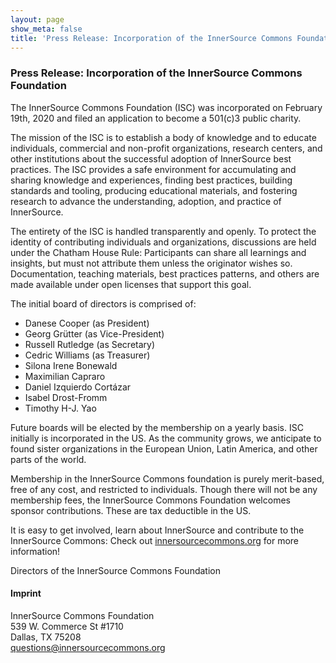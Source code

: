 ```yaml
---
layout: page
show_meta: false
title: 'Press Release: Incorporation of the InnerSource Commons Foundation'
---
```


### Press Release: Incorporation of the InnerSource Commons Foundation

The InnerSource Commons Foundation (ISC) was incorporated on February 19th, 2020 and filed an application to become a 501(c)3 public charity.

The mission of the ISC is to establish a body of knowledge and to educate individuals, commercial and non-profit organizations, research centers, and other institutions about the successful adoption of InnerSource best practices. The ISC provides a safe environment for accumulating and sharing knowledge and experiences, finding best practices, building standards and tooling, producing educational materials, and fostering research to advance the understanding, adoption, and practice of InnerSource.

The entirety of the ISC is handled transparently and openly. To protect the identity of contributing individuals and organizations, discussions are held under the Chatham House Rule: Participants can share all learnings and insights, but must not attribute them unless the originator wishes so. Documentation, teaching materials, best practices patterns, and others are made available under open licenses that support this goal.

The initial board of directors is comprised of:
* Danese Cooper (as President)
* Georg Grütter (as Vice-President)
* Russell Rutledge (as Secretary)
* Cedric Williams (as Treasurer)
* Silona Irene Bonewald
* Maximilian Capraro
* Daniel Izquierdo Cortázar
* Isabel Drost-Fromm
* Timothy H-J. Yao

Future boards will be elected by the membership on a yearly basis. ISC initially is incorporated in the US. As the community grows, we anticipate to found sister organizations in the European Union, Latin America, and other parts of the world.

Membership in the InnerSource Commons foundation is purely merit-based, free of any cost, and restricted to individuals. Though there will not be any membership fees, the InnerSource Commons Foundation welcomes sponsor contributions. These are tax deductible in the US.

It is easy to get involved, learn about InnerSource and contribute to the InnerSource Commons: Check out [innersourcecommons.org](https://innersourcecommons.org) for more information!

Directors of the InnerSource Commons Foundation


#### Imprint
InnerSource Commons Foundation <br>
539 W. Commerce St #1710 <br>
Dallas, TX 75208 <br>
[questions@innersourcecommons.org](mailto:questions@innersourcecommons.org)



